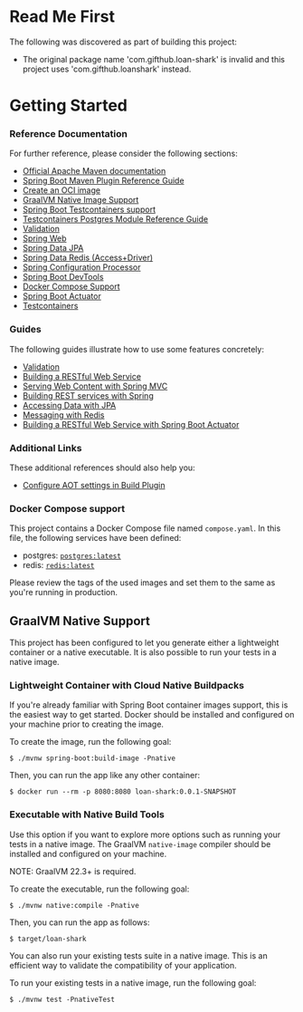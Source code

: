 # Read Me First
The following was discovered as part of building this project:

* The original package name 'com.gifthub.loan-shark' is invalid and this project uses 'com.gifthub.loanshark' instead.

# Getting Started

### Reference Documentation
For further reference, please consider the following sections:

* [Official Apache Maven documentation](https://maven.apache.org/guides/index.html)
* [Spring Boot Maven Plugin Reference Guide](https://docs.spring.io/spring-boot/docs/3.1.5/maven-plugin/reference/html/)
* [Create an OCI image](https://docs.spring.io/spring-boot/docs/3.1.5/maven-plugin/reference/html/#build-image)
* [GraalVM Native Image Support](https://docs.spring.io/spring-boot/docs/3.1.5/reference/html/native-image.html#native-image)
* [Spring Boot Testcontainers support](https://docs.spring.io/spring-boot/docs/3.1.5/reference/html/features.html#features.testing.testcontainers)
* [Testcontainers Postgres Module Reference Guide](https://java.testcontainers.org/modules/databases/postgres/)
* [Validation](https://docs.spring.io/spring-boot/docs/3.1.5/reference/htmlsingle/index.html#io.validation)
* [Spring Web](https://docs.spring.io/spring-boot/docs/3.1.5/reference/htmlsingle/index.html#web)
* [Spring Data JPA](https://docs.spring.io/spring-boot/docs/3.1.5/reference/htmlsingle/index.html#data.sql.jpa-and-spring-data)
* [Spring Data Redis (Access+Driver)](https://docs.spring.io/spring-boot/docs/3.1.5/reference/htmlsingle/index.html#data.nosql.redis)
* [Spring Configuration Processor](https://docs.spring.io/spring-boot/docs/3.1.5/reference/htmlsingle/index.html#appendix.configuration-metadata.annotation-processor)
* [Spring Boot DevTools](https://docs.spring.io/spring-boot/docs/3.1.5/reference/htmlsingle/index.html#using.devtools)
* [Docker Compose Support](https://docs.spring.io/spring-boot/docs/3.1.5/reference/htmlsingle/index.html#features.docker-compose)
* [Spring Boot Actuator](https://docs.spring.io/spring-boot/docs/3.1.5/reference/htmlsingle/index.html#actuator)
* [Testcontainers](https://java.testcontainers.org/)

### Guides
The following guides illustrate how to use some features concretely:

* [Validation](https://spring.io/guides/gs/validating-form-input/)
* [Building a RESTful Web Service](https://spring.io/guides/gs/rest-service/)
* [Serving Web Content with Spring MVC](https://spring.io/guides/gs/serving-web-content/)
* [Building REST services with Spring](https://spring.io/guides/tutorials/rest/)
* [Accessing Data with JPA](https://spring.io/guides/gs/accessing-data-jpa/)
* [Messaging with Redis](https://spring.io/guides/gs/messaging-redis/)
* [Building a RESTful Web Service with Spring Boot Actuator](https://spring.io/guides/gs/actuator-service/)

### Additional Links
These additional references should also help you:

* [Configure AOT settings in Build Plugin](https://docs.spring.io/spring-boot/docs/3.1.5/maven-plugin/reference/htmlsingle/#aot)

### Docker Compose support
This project contains a Docker Compose file named `compose.yaml`.
In this file, the following services have been defined:

* postgres: [`postgres:latest`](https://hub.docker.com/_/postgres)
* redis: [`redis:latest`](https://hub.docker.com/_/redis)

Please review the tags of the used images and set them to the same as you're running in production.

## GraalVM Native Support

This project has been configured to let you generate either a lightweight container or a native executable.
It is also possible to run your tests in a native image.

### Lightweight Container with Cloud Native Buildpacks
If you're already familiar with Spring Boot container images support, this is the easiest way to get started.
Docker should be installed and configured on your machine prior to creating the image.

To create the image, run the following goal:

```
$ ./mvnw spring-boot:build-image -Pnative
```

Then, you can run the app like any other container:

```
$ docker run --rm -p 8080:8080 loan-shark:0.0.1-SNAPSHOT
```

### Executable with Native Build Tools
Use this option if you want to explore more options such as running your tests in a native image.
The GraalVM `native-image` compiler should be installed and configured on your machine.

NOTE: GraalVM 22.3+ is required.

To create the executable, run the following goal:

```
$ ./mvnw native:compile -Pnative
```

Then, you can run the app as follows:
```
$ target/loan-shark
```

You can also run your existing tests suite in a native image.
This is an efficient way to validate the compatibility of your application.

To run your existing tests in a native image, run the following goal:

```
$ ./mvnw test -PnativeTest
```

